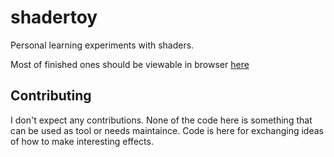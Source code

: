 # shadertoy
Personal learning experiments with shaders.

Most of finished ones should be viewable in browser [here](https://www.shadertoy.com/user/kabacis)


## Contributing
I don't expect any contributions. None of the code here is something that can be used as tool or needs maintaince. Code is here for exchanging ideas of how to make interesting effects. 